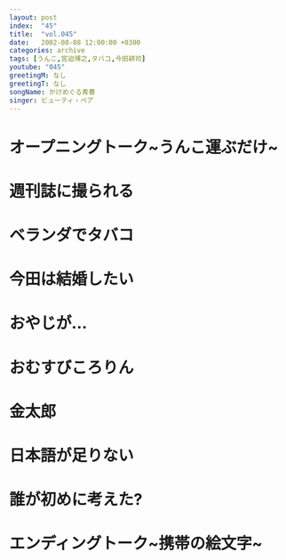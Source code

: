 ```yaml
---
layout: post
index:  "45"
title:  "vol.045"
date:   2002-08-08 12:00:00 +0300
categories: archive
tags: [うんこ,宮迫博之,タバコ,今田耕司]
youtube: "045"
greetingM: なし
greetingT: なし
songName: かけめぐる青春
singer: ビューティ・ペア
---
```

# オープニングトーク~うんこ運ぶだけ~

# 週刊誌に撮られる

# ベランダでタバコ

# 今田は結婚したい

# おやじが…

# おむすびころりん

# 金太郎

# 日本語が足りない

# 誰が初めに考えた?

# エンディングトーク~携帯の絵文字~
